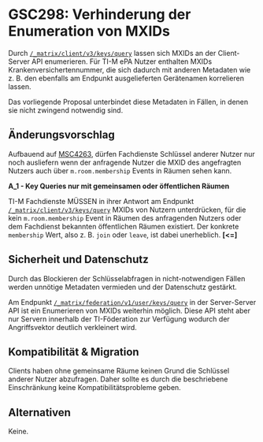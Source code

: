 # GSC298: Verhinderung der Enumeration von MXIDs

Durch [`/_matrix/client/v3/keys/query`] lassen sich MXIDs an der Client-Server
API enumerieren. Für TI-M ePA Nutzer enthalten MXIDs Krankenversichertennummer,
die sich dadurch mit anderen Metadaten wie z. B. den ebenfalls am Endpunkt
ausgelieferten Gerätenamen korrelieren lassen.

Das vorliegende Proposal unterbindet diese Metadaten in Fällen, in denen sie
nicht zwingend notwendig sind.

## Änderungsvorschlag

Aufbauend auf [MSC4263], dürfen Fachdienste Schlüssel anderer Nutzer nur noch
ausliefern wenn der anfragende Nutzer die MXID des angefragten Nutzers auch über
`m.room.membership` Events in Räumen sehen kann.

**A_1 - Key Queries nur mit gemeinsamen oder öffentlichen Räumen**

TI-M Fachdienste MÜSSEN in ihrer Antwort am Endpunkt
[`/_matrix/client/v3/keys/query`] MXIDs von Nutzern unterdrücken, für die kein
`m.room.membership` Event in Räumen des anfragenden Nutzers oder dem Fachdienst
bekannten öffentlichen Räumen existiert. Der konkrete `membership` Wert, also z.
B. `join` oder `leave`, ist dabei unerheblich. **\[\<=\]**

## Sicherheit und Datenschutz

Durch das Blockieren der Schlüsselabfragen in nicht-notwendigen Fällen werden
unnötige Metadaten vermieden und der Datenschutz gestärkt.

Am Endpunkt [`/_matrix/federation/v1/user/keys/query`] in der Server-Server API
ist ein Enumerieren von MXIDs weiterhin möglich. Diese API steht aber nur
Servern innerhalb der TI-Föderation zur Verfügung wodurch der Angriffsvektor
deutlich verkleinert wird.

## Kompatibilität & Migration

Clients haben ohne gemeinsame Räume keinen Grund die Schlüssel anderer Nutzer
abzufragen. Daher sollte es durch die beschriebene Einschränkung keine
Kompatibilitätsprobleme geben.

## Alternativen

Keine.

  [`/_matrix/client/v3/keys/query`]: https://spec.matrix.org/v1.13/client-server-api/#post_matrixclientv3keysquery
  [MSC4263]: https://github.com/matrix-org/matrix-spec-proposals/pull/4263
  [`/_matrix/federation/v1/user/keys/query`]: https://spec.matrix.org/v1.13/server-server-api/#post_matrixfederationv1userkeysquery
